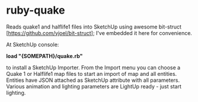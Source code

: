 # ruby-quake
Reads quake1 and halflife1 files into SketchUp using awesome bit-struct [https://github.com/vjoel/bit-struct]; I've embedded it here for convenience.

At SketchUp console:

__load "{SOMEPATH}/quake.rb"__

to install a SketchUp Importer. From the Import menu you can choose a Quake 1 or Halflife1 map files to start an import of map and all entities.  
Entities have JSON attached as SketchUp attribute with all parameters.
Various animation and lighting parameters are LightUp ready - just start lighting.

